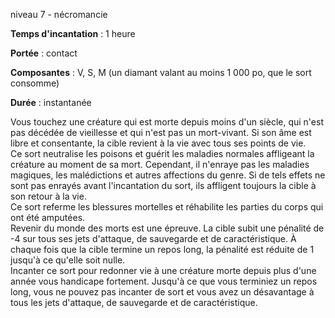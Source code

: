 niveau 7 - nécromancie

**Temps d'incantation** : 1 heure

**Portée** : contact

**Composantes** : V, S, M (un diamant valant au moins 1 000 po, que le sort consomme)

**Durée** : instantanée

Vous touchez une créature qui est morte depuis moins d'un siècle, qui n'est pas décédée de vieillesse et qui n'est pas un mort-vivant. Si son âme est libre et consentante, la cible revient à la vie avec tous ses points de vie.  
Ce sort neutralise les poisons et guérit les maladies normales affligeant la créature au moment de sa mort. Cependant, il n'enraye pas les maladies magiques, les malédictions et autres affections du genre. Si de tels effets ne sont pas enrayés avant l'incantation du sort, ils affligent toujours la cible à son retour à la vie.  
Ce sort referme les blessures mortelles et réhabilite les parties du corps qui ont été amputées.  
Revenir du monde des morts est une épreuve. La cible subit une pénalité de -4 sur tous ses jets d'attaque, de sauvegarde et de caractéristique. À chaque fois que la cible termine un repos long, la pénalité est réduite de 1 jusqu'à ce qu'elle soit nulle.  
Incanter ce sort pour redonner vie à une créature morte depuis plus d'une année vous handicape fortement. Jusqu'à ce que vous terminiez un repos long, vous ne pouvez pas incanter de sort et vous avez un désavantage à tous les jets d'attaque, de sauvegarde et de caractéristique.